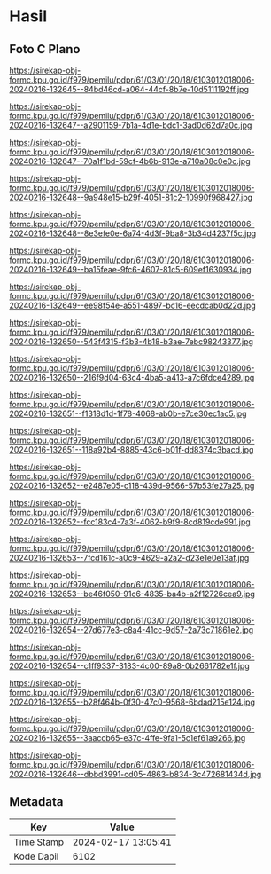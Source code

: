 # Hasil

## Foto C Plano

https://sirekap-obj-formc.kpu.go.id/f979/pemilu/pdpr/61/03/01/20/18/6103012018006-20240216-132645--84bd46cd-a064-44cf-8b7e-10d5111192ff.jpg

https://sirekap-obj-formc.kpu.go.id/f979/pemilu/pdpr/61/03/01/20/18/6103012018006-20240216-132647--a2901159-7b1a-4d1e-bdc1-3ad0d62d7a0c.jpg

https://sirekap-obj-formc.kpu.go.id/f979/pemilu/pdpr/61/03/01/20/18/6103012018006-20240216-132647--70a1f1bd-59cf-4b6b-913e-a710a08c0e0c.jpg

https://sirekap-obj-formc.kpu.go.id/f979/pemilu/pdpr/61/03/01/20/18/6103012018006-20240216-132648--9a948e15-b29f-4051-81c2-10990f968427.jpg

https://sirekap-obj-formc.kpu.go.id/f979/pemilu/pdpr/61/03/01/20/18/6103012018006-20240216-132648--8e3efe0e-6a74-4d3f-9ba8-3b34d4237f5c.jpg

https://sirekap-obj-formc.kpu.go.id/f979/pemilu/pdpr/61/03/01/20/18/6103012018006-20240216-132649--ba15feae-9fc6-4607-81c5-609ef1630934.jpg

https://sirekap-obj-formc.kpu.go.id/f979/pemilu/pdpr/61/03/01/20/18/6103012018006-20240216-132649--ee98f54e-a551-4897-bc16-eecdcab0d22d.jpg

https://sirekap-obj-formc.kpu.go.id/f979/pemilu/pdpr/61/03/01/20/18/6103012018006-20240216-132650--543f4315-f3b3-4b18-b3ae-7ebc98243377.jpg

https://sirekap-obj-formc.kpu.go.id/f979/pemilu/pdpr/61/03/01/20/18/6103012018006-20240216-132650--216f9d04-63c4-4ba5-a413-a7c6fdce4289.jpg

https://sirekap-obj-formc.kpu.go.id/f979/pemilu/pdpr/61/03/01/20/18/6103012018006-20240216-132651--f1318d1d-1f78-4068-ab0b-e7ce30ec1ac5.jpg

https://sirekap-obj-formc.kpu.go.id/f979/pemilu/pdpr/61/03/01/20/18/6103012018006-20240216-132651--118a92b4-8885-43c6-b01f-dd8374c3bacd.jpg

https://sirekap-obj-formc.kpu.go.id/f979/pemilu/pdpr/61/03/01/20/18/6103012018006-20240216-132652--e2487e05-c118-439d-9566-57b53fe27a25.jpg

https://sirekap-obj-formc.kpu.go.id/f979/pemilu/pdpr/61/03/01/20/18/6103012018006-20240216-132652--fcc183c4-7a3f-4062-b9f9-8cd819cde991.jpg

https://sirekap-obj-formc.kpu.go.id/f979/pemilu/pdpr/61/03/01/20/18/6103012018006-20240216-132653--7fcd161c-a0c9-4629-a2a2-d23e1e0e13af.jpg

https://sirekap-obj-formc.kpu.go.id/f979/pemilu/pdpr/61/03/01/20/18/6103012018006-20240216-132653--be46f050-91c6-4835-ba4b-a2f12726cea9.jpg

https://sirekap-obj-formc.kpu.go.id/f979/pemilu/pdpr/61/03/01/20/18/6103012018006-20240216-132654--27d677e3-c8a4-41cc-9d57-2a73c71861e2.jpg

https://sirekap-obj-formc.kpu.go.id/f979/pemilu/pdpr/61/03/01/20/18/6103012018006-20240216-132654--c1ff9337-3183-4c00-89a8-0b2661782e1f.jpg

https://sirekap-obj-formc.kpu.go.id/f979/pemilu/pdpr/61/03/01/20/18/6103012018006-20240216-132655--b28f464b-0f30-47c0-9568-6bdad215e124.jpg

https://sirekap-obj-formc.kpu.go.id/f979/pemilu/pdpr/61/03/01/20/18/6103012018006-20240216-132655--3aaccb65-e37c-4ffe-9fa1-5c1ef61a9266.jpg

https://sirekap-obj-formc.kpu.go.id/f979/pemilu/pdpr/61/03/01/20/18/6103012018006-20240216-132646--dbbd3991-cd05-4863-b834-3c472681434d.jpg


## Metadata

| Key        | Value               |
| ---------- | ------------------- |
| Time Stamp | 2024-02-17 13:05:41 |
| Kode Dapil | 6102                |



